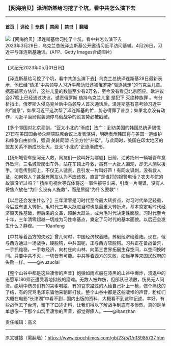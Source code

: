 ### 【网海拾贝】泽连斯基给习挖了个坑，看中共怎么演下去

---

#### [首页](../../../..?n13985737) &nbsp;|&nbsp; [评论](../../../../../epoch-comment?n13985737) &nbsp;|&nbsp; [专题](../../../../../epoch-special?n13985737) &nbsp;|&nbsp; [禁闻](../../../../../epoch-news?n13985737) &nbsp;|&nbsp; [禁书](../../../../../books?n13985737) &nbsp;|&nbsp; [翻墙](https://github.com/gfw-breaker/nogfw/blob/master/README.md?n13985737)


<div><img alt="【网海拾贝】泽连斯基给习挖了个坑，看中共怎么演下去" class="attachment-djy_600_400 size-djy_600_400 wp-post-image" src="https://i.epochtimes.com/assets/uploads/2023/05/id13985752-Zelensky-Xi-JInping_20230328-.jpeg"/>
<div class="caption">
 2023年3月29日，乌克兰总统泽连斯基公开邀请习近平访问基辅。4月26日，习近平与泽连斯基通话。(AFP、Getty Images合成图片)
</div></div><hr/><div class="post_content" id="artbody" itemprop="articleBody">
 <!-- article content begin -->
 <p>
  【大纪元2023年05月01日讯】
 </p>
 <p>
  【泽连斯基给习挖了个坑，看中共怎么演下去】乌克兰总统泽连斯基28日最新表示，他已经“请求”中共领导人习近平帮助归还被俄罗斯“驱逐掳走”的乌克兰儿童。据基辅官方估计，这些儿童的数量至少有2万名，至今没有看见北京回应。欧洲议会27晚上已经通过决议，谴责俄罗斯
  <ok href="https://www.epochtimes.com/gb/tag/%E5%8A%AB%E6%8C%81%E4%B9%8C%E5%85%8B%E5%85%B0%E5%84%BF%E7%AB%A5.html">
   劫持乌克兰儿童
  </ok>
  是犯下
  <ok href="https://www.epochtimes.com/gb/tag/%E7%81%AD%E7%BB%9D%E7%A7%8D%E6%97%8F%E7%BD%AA.html">
   灭绝种族罪
  </ok>
  。有分析指出，俄罗斯入侵乌克兰后中乌领导人首次通话后，泽连斯基有意考验习近平的“诚意”，如果习近平这次帮了泽连斯基的忙，势必得罪了普京；如果北京没有动作，习近平当局假装调停乌俄战争的谎言势必被戳破。
 </p>
 <p>
  【多个邻国对北京亮剑，“亚太小北约”渐成】法广：到访美国的韩国总统尹锡悦27日在美国国会参众两院联席会议上发表演讲，明确表示韩国将与美国一道维护和伸张自由价值，强调
  <ok href="https://www.epochtimes.com/gb/tag/%E7%BE%8E%E9%9F%A9%E5%90%8C%E7%9B%9F.html">
   美韩同盟
  </ok>
  应全方位“升级”。与此同时，美国在印太地区的盟友关系不断成长壮大，亚太“小北约”正逐渐成形。
 </p>
 <p>
  【扬州城管车坠河无人救，网友们一致叫好为哪般】日前，江苏扬州一辆城管车意外坠河，三名城管爬出车外，站在车顶上呼救，虽有一大批人围观，却无人施以援手。消息传到网上，不仅无人谴责，且引发一片叫好声！有网友讽刺，没有救人证，如何救人？甚至有网友认为不应该救，直言“是谁打的报警电话？农夫与蛇的故事没听过吗？” 扬州电视台等媒体将这一事件报导出来，引发一片嘲讽，没有人将焦点放在“为什么没有人施救”，而是质疑“为什么要救”！
 </p>
 <p>
  【以后还会发生什么？】三年清零是习时代至今最大转折点，对习时代举足轻重，今后或有更大转折。毛时代三年大跃进当时也是最重大转折点，基本奠定毛时代经济毁灭性基础，但后来的文革，超越大跃进，成为毛时代决定性面貌。习时代至今十年，三年清零超越一切成为习性命基点，奠定了习时代的基本面貌。以后还会发生什么？静观。——10anfeng
 </p>
 <p>
  【中共等着西方的失败】曾几何时，中国经济软着陆，苏俄经济硬着陆。现在，俄与西方通过一场战争，硬脱钩，中共国呢，正与西方软脱钩。习共正在备战备荒，一手抓维稳，一手救经济，向村庄向山林、向第三世界拓展生存空间，以空间换时间。只要中共不灭，一切皆有可能。中共等着西方的失败，如当年等来国民政府的失败一样。——@wuzuolai
 </p>
 <p>
  【整个山谷中都是这些凄惨的声音】炮弹如雨点般在漆黑的山谷中爆炸，溃退中的志愿军180师正遭受着地狱般的磨难。无数人被炸伤，但部队已溃散，伤员无人问津。绝境中伤员们有的哭爹喊娘，有的哀求路过的人给自己补上一枪，做个痛快的了结，有的咒骂毛泽东骗他来朝鲜打仗。整个山谷中都是这些凄惨的声音，粉红们大概在电影“长津湖”中看不到…国内出版的资料，大概看不到这种记述。幸好，有些战俘去了台湾，留下了口述史料，让我们得以了解战争到底有多惨烈。真的是单单想像一下那个山沟里凄惨的声音，都觉得瘆人。——@ihanzhan
 </p>
 <p>
  责任编辑：高义
 </p>
 <!-- article content end -->
 <div id="below_article_ad">
 </div>
</div>


---

原文链接（需翻墙）：https://www.epochtimes.com/gb/23/5/1/n13985737.htm
